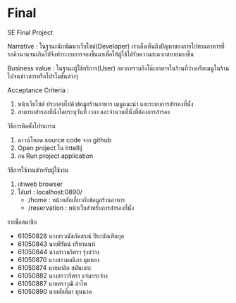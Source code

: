 # Final
SE Final Project

Narrative : ในฐานะนักพัฒนาเว็บไซต์(Developer) เราเล็งเห็นถึงปัญหาของการไปทานอาหารที่รอคิวนานจนเกินไปจึงทำระบบการจองขึ้นมาเพื่อให้ผู้ใช้ได้รับความสะดวกสบายมากขึ้น

Business value : ในฐานะผู้ใช้บริการ(User) อยากทราบถึงโต๊ะอาหารในร้านที่ว่างหรือเมนูในร้านไปจนข่าวสารหรือโปรโมชั่นต่างๆ

Acceptance Criteria : 
1. หน้าเว็บไซต์ ประกอบไปด้วข้อมูลร้านอาหาร เมนูแนะนำ และระบบการสำรองที่นั่ง
2. สามารถสำรองที่นั่งโดยระบุวันที่ เวลา และจำนวนที่นั่งที่ต้องการสำรอง

วิธีการติดตั้งโปรแกรม
1. ดาวน์โหลด source code จาก github
2. Open project ใน intellij
3. กด Run project application 

วิธีการใช้งานสำหรับผู้ใช้งาน
1. เข้าweb browser
2. ใส่url : localhost:0890/
   - /home : หน้าหลักเกี่ยวกับข้อมูลร้านอาหาร
   - /reservation : หน้าเว็บสำหรับการสำรองที่นั่ง

รายชื่อสมาชิก
- 61050828 นางสาวณัชภัคสรณ์ ปิยะบัณฑิตกุล
- 61050843 นายธีรัตน์ ปริยานนท์ 
- 61050844 นางสาวนริศรา รุ่งสว่าง
- 61050870 นางสาวมลนิภา มุมทอง
- 61050874 นายมาลิก สมันเลาะ
- 61050882 นางสาววริศรา แจ่มกระจ่าง
- 61050887 นายศราวุฒิ อำไพ
- 61050890 นายศักดิ์ดา บุนนาค
